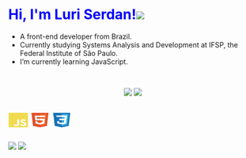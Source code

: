 <h1 style="color:blue;">Hi, I'm Luri Serdan!<img src="https://media.tenor.com/4U11qvtSrdYAAAAi/monokuma-danganronpa.gif" height="70px"> </h1>

- A front-end developer from Brazil.
- Currently studying Systems Analysis and Development at IFSP, the Federal Institute of São Paulo.
- I’m currently learning JavaScript.

<br/>

<p align="center">
  <img  src="https://github-readme-stats.vercel.app/api?username=LuriSerdan&theme=omni&show_icons=true" height="200" max-widht="100%"> 
  <img  src="https://github-readme-stats-git-masterrstaa-rickstaa.vercel.app/api/top-langs/?username=LuriSerdan&theme=omni" height="200" max-widht="100%">
</P>

<div style="display: inline_block"><br>
  <img align="center" alt="Rafa-Js" height="30" width="40" src="https://raw.githubusercontent.com/devicons/devicon/master/icons/javascript/javascript-plain.svg">
  <img align="center" alt="Rafa-HTML" height="30" width="40" src="https://raw.githubusercontent.com/devicons/devicon/master/icons/html5/html5-original.svg">
  <img align="center" alt="Rafa-CSS" height="30" width="40" src="https://raw.githubusercontent.com/devicons/devicon/master/icons/css3/css3-original.svg">
</div>

##

<div> 
  <a href = "mailto:luriserdan@gmail.com"><img src="https://img.shields.io/badge/-Gmail-%23333?style=for-the-badge&logo=gmail&logoColor=white" target="_blank"></a>
  <a href="https://www.linkedin.com/in/luri-serdan/" target="_blank"><img src="https://img.shields.io/badge/-LinkedIn-%230077B5?style=for-the-badge&logo=linkedin&logoColor=white" target="_blank"></a> 
</div>
